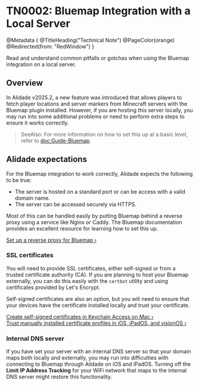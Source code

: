 # TN0002: Bluemap Integration with a Local Server

@Metadata {
    @TitleHeading("Technical Note")
    @PageColor(orange)
    @Redirected(from: "RedWindow")
}

Read and understand common pitfalls or gotchas when using the Bluemap
integration on a local server.

## Overview

In Alidade v2025.2, a new feature was introduced that allows players to
fetch player locations and server markers from Minecraft servers with the
Bluemap plugin installed. However, if you are hosting this server locally,
you may run into some additional problems or need to perform extra steps
to ensure it works correctly.

> SeeAlso: For more information on how to set this up at a basic level,
> refer to <doc:Guide-Bluemap>.

## Alidade expectations

For the Bluemap integration to work correctly, Alidade expects the
following to be true:

- The server is hosted on a standard port or can be access with a valid
  domain name.
- The server can be accessed securely via HTTPS.

Most of this can be handled easily by putting Bluemap behind a reverse
proxy using a service like Nginx or Caddy. The Bluemap documentation
provides an excellent resource for learning how to set this up.

[Set up a reverse proxy for Bluemap &rsaquo;](https://bluemap.bluecolored.de/wiki/webserver/ReverseProxy.html)

### SSL certificates

You will need to provide SSL certificates, either self-signed or from a
trusted certificate authority (CA). If you are planning to host your
Bluemap externally, you can do this easily with the `certbot` utility and
using certificates provided by Let's Encrypt.

Self-signed certificates are also an option, but you will need to ensure
that your devices have the certificate installed locally and trust your
certificate.

[Create self-signed certificates in Keychain Access on Mac &rsaquo;](https://support.apple.com/guide/keychain-access/create-self-signed-certificates-kyca8916/mac)  
[Trust manually installed certificate profiles in iOS, iPadOS, and visionOS &rsaquo;](https://support.apple.com/en-us/102390)

### Internal DNS server

If you have set your server with an internal DNS server so that your
domain maps both locally and externally, you may run into difficulties
with connecting to Bluemap through Alidade on iOS and iPadOS. Turning off
the **Limit IP Address Tracking** for your WiFi network that maps to the
internal DNS server might restore this functionality.
